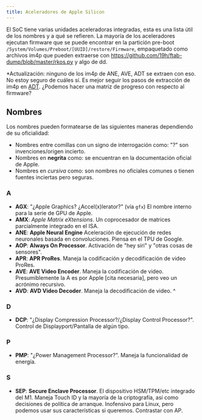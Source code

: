 ```yaml
---
title: Aceleradores de Apple Silicon
---
```


El SoC tiene varias unidades aceleradoras integradas, esta es una lista útil de los nombres y a qué se refieren. La mayoría de los aceleradores ejecutan firmware que se puede encontrar en la partición pre-boot `/System/Volumes/Preboot/[UUID]/restore/Firmware`, empaquetado como archivos im4p que pueden extraerse con <https://github.com/19h/ftab-dump/blob/master/rkos.py> y algo de dd.

*Actualización: ninguno de los im4p de ANE, AVE, ADT se extraen con eso. No estoy seguro de cuáles sí. Es mejor seguir los pasos de extracción de im4p en [ADT](../../fw/adt.md). ¿Podemos hacer una matriz de progreso con respecto al firmware?

## Nombres

Los nombres pueden formatearse de las siguientes maneras dependiendo de su oficialidad:
* Nombres entre comillas con un signo de interrogación como: "<nombre>?" son invenciones/origen incierto.
* Nombres en **negrita** como: **<nombre>** se encuentran en la documentación oficial de Apple.
* Nombres en *cursiva* como: *<nombre>* son nombres no oficiales comunes o tienen fuentes inciertas pero seguras.

### A
* **AGX**: "¿Apple Graphics? ¿Accel(x)lerator?" (vía `gfx`) El nombre interno para la serie de GPU de Apple.
* **AMX**: *Apple Matrix eXtensions*. Un coprocesador de matrices parcialmente integrado en el ISA.
* **ANE**: **Apple Neural Engine** Aceleración de ejecución de redes neuronales basada en convoluciones. Piensa en el TPU de Google.
* **AOP**: **Always On Processor**. Activación de "hey siri" y "otras cosas de sensores".
* **APR**: **APR ProRes**. Maneja la codificación y decodificación de video ProRes.
* **AVE**: **AVE Video Encoder**. Maneja la codificación de video. Presumiblemente la A es por Apple [cita necesaria], pero veo un acrónimo recursivo.
* **AVD**: **AVD Video Decoder**. Maneja la decodificación de video. ^

### D
* **DCP**: "¿Display Compression Processor?/¿Display Control Processor?". Control de Displayport/Pantalla de algún tipo.

### P
* **PMP**: "¿Power Management Processor?". Maneja la funcionalidad de energía.

### S
* **SEP**: **Secure Enclave Processor**. El dispositivo HSM/TPM/etc integrado del M1. Maneja Touch ID y la mayoría de la criptografía, así como decisiones de política de arranque. Inofensivo para Linux, pero podemos usar sus características si queremos. Contrastar con AP. 